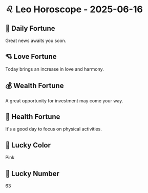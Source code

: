 # ♌ Leo Horoscope - 2025-06-16

## 🎯 Daily Fortune

Great news awaits you soon.

## 💘 Love Fortune

Today brings an increase in love and harmony.

## 💰 Wealth Fortune

A great opportunity for investment may come your way.

## 🌱 Health Fortune

It's a good day to focus on physical activities.

## 🎨 Lucky Color

Pink

## 🔢 Lucky Number

63
